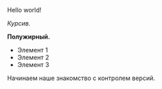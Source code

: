 Hello world!

*Курсив.*

**Полужирный.** 

* Элемент 1
* Элемент 2
* Элемент 3

Начинаем наше знакомство с контролем версий.